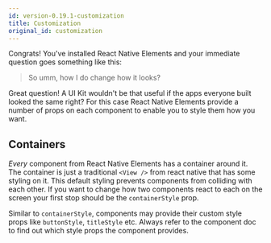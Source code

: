 ```yaml
---
id: version-0.19.1-customization
title: Customization
original_id: customization
---
```


Congrats! You've installed React Native Elements and your immediate question goes something like this:

> So umm, how I do change how it looks?

Great question! A UI Kit wouldn't be that useful if the apps everyone built looked the same right? For this case
React Native Elements provide a number of props on each component to enable you to style them how you want.

## Containers

_Every_ component from React Native Elements has a container around it. The container is just a traditional `<View />` from
react native that has some styling on it. This default styling prevents components from colliding with each other.
If you want to change how two components react to each on the screen your first stop should be the `containerStyle` prop.

Similar to `containerStyle`, components may provide their custom style props like `buttonStyle`, `titleStyle` etc.
Always refer to the component doc to find out which style props the component provides.
